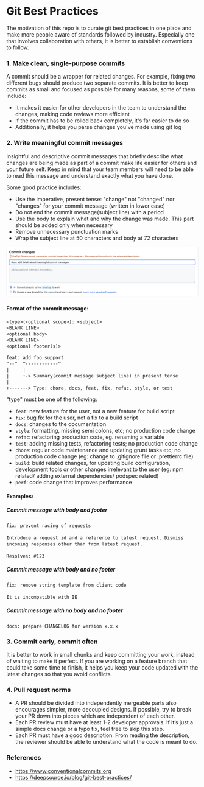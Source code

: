 # Git Best Practices

The motivation of this repo is to curate git best practices in one place and make more people aware of standards followed by industry. Especially one that involves collaboration with others, it is better to establish conventions to follow.

### 1. Make clean, single-purpose commits

A commit should be a wrapper for related changes. For example, fixing two different bugs should produce two separate commits. It is better to keep commits as small and focused as possible for many reasons, some of them include:

- It makes it easier for other developers in the team to understand the changes, making code reviews more efficient
- If the commit has to be rolled back completely, it's far easier to do so
- Additionally, it helps you parse changes you've made using git log


### 2. Write meaningful commit messages

Insightful and descriptive commit messages that briefly describe what changes are being made as part of a commit make life easier for others and your future self. Keep in mind that your team members will need to be able to read this message and understand exactly what you have done.

Some good practice includes:

- Use the imperative, present tense: "change" not "changed" nor "changes" for your commit message (written in lower case)
- Do not end the commit message(subject line) with a period
- Use the body to explain what and why the change was made. This part should be added only when necessary
- Remove unnecessary punctuation marks
- Wrap the subject line at 50 characters and body at 72 characters

<p>
<img alt="Light" src="/commit-message.png">
</p> 

#### Format of the commit message:

```
<type>(<optional scope>): <subject>
<BLANK LINE>
<optional body>
<BLANK LINE>
<optional footer(s)>
```
  
```
feat: add foo support
^--^  ^------------^
|     |
|     +-> Summary(commit message subject line) in present tense
|
+-------> Type: chore, docs, feat, fix, refac, style, or test
```

"type" must be one of the following:

- `feat`: new feature for the user, not a new feature for build script
- `fix`: bug fix for the user, not a fix to a build script
- `docs`: changes to the documentation
- `style`: formatting, missing semi colons, etc; no production code change
- `refac`: refactoring production code, eg. renaming a variable
- `test`: adding missing tests, refactoring tests; no production code change
- `chore`: regular code maintenance and updating grunt tasks etc; no production code change (eg: change to .gitignore file or .prettierrc file)
- `build`: build related changes, for updating build configuration, development tools or other changes irrelevant to the user (eg: npm related/ adding external dependencies/ podspec related)
- `perf`: code change that improves performance

#### Examples:

##### Commit message with body and footer

```
fix: prevent racing of requests

Introduce a request id and a reference to latest request. Dismiss
incoming responses other than from latest request.

Resolves: #123
```

##### Commit message with body and no footer

```
fix: remove string template from client code

It is incompatible with IE
```

##### Commit message with no body and no footer

```
docs: prepare CHANGELOG for version x.x.x
```

### 3. Commit early, commit often

It is better to work in small chunks and keep committing your work, instead of waiting to make it perfect. If you are working on a feature branch that could take some time to finish, it helps you keep your code updated with the latest changes so that you avoid conflicts.

### 4. Pull request norms

- A PR should be divided into independently mergeable parts also encourages simpler, more decoupled designs. If possible, try to break your PR down into pieces which are independent of each other.
- Each PR review must have at least 1-2 developer approvals. If it’s just a simple docs change or a typo fix, feel free to skip this step.
- Each PR must have a good description. From reading the description, the reviewer should be able to understand what the code is meant to do.

### References
- https://www.conventionalcommits.org
- https://deepsource.io/blog/git-best-practices/
